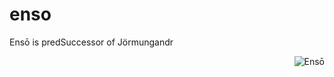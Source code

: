 # enso
Ensō is predSuccessor of Jörmungandr



<img align="right" src="https://upload.wikimedia.org/wikipedia/commons/thumb/6/68/Enso.svg/2000px-Enso.svg.png" title="Ensō" />
